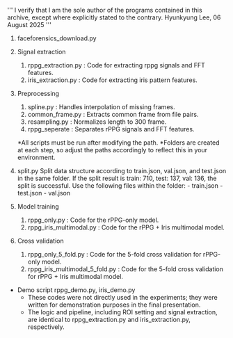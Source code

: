 '''
I verify that I am the sole author of the programs contained in this archive, except where explicitly stated to the contrary.
Hyunkyung Lee, 06 August 2025
''' 
1. faceforensics_download.py

2. Signal extraction
	1) rppg_extraction.py	: Code for extracting rppg signals and FFT features.
	2) iris_extraction.py	: Code for extracting iris pattern features.

3. Preprocessing
	1) spline.py 			: Handles interpolation of missing frames.
	2) common_frame.py 		: Extracts common frame from file pairs.
	3) resampling.py 		: Normalizes length to 300 frame.
	4) rppg_seperate 		: Separates rPPG signals and FFT features.

	*All scripts must be run after modifying the path.
	*Folders are created at each step, so adjust the paths accordingly to reflect this in your environment.

4. split.py
	Split data structure according to train.json, val.json, and test.json in the same folder.
	If the split result is train: 710, test: 137, val: 136, the split is successful.
	Use the following files within the folder:
		- train.json
		- test.json
		- val.json

5. Model training
	1) rppg_only.py				: Code for the rPPG-only model.
	2) rppg_iris_multimodal.py	: Code for the rPPG + Iris multimodal model.
	
6. Cross validation
	1) rppg_only_5_fold.py				: Code for the 5-fold cross validation for rPPG-only model.
	2) rppg_iris_multimodal_5_fold.py	: Code for the 5-fold cross validation for rPPG + Iris multimodal model.
	
* Demo script
	rppg_demo.py, iris_demo.py
	* These codes were not directly used in the experiments; they were written for demonstration purposes in the final presentation.
	* The logic and pipeline, including ROI setting and signal extraction, are identical to rppg_extraction.py and iris_extraction.py, respectively.